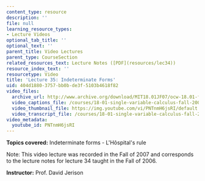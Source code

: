 ```yaml
---
content_type: resource
description: ''
file: null
learning_resource_types:
- Lecture Videos
optional_tab_title: ''
optional_text: ''
parent_title: Video Lectures
parent_type: CourseSection
related_resources_text: Lecture Notes ([PDF](resources/lec34))
resource_index_text: ''
resourcetype: Video
title: 'Lecture 35: Indeterminate Forms'
uid: 404d1880-3757-bb0b-de3f-5103b4618f82
video_files:
  archive_url: http://www.archive.org/download/MIT18.01JF07/ocw-18.01-f07-lec35_300k.mp4
  video_captions_file: /courses/18-01-single-variable-calculus-fall-2006/4529af9979e15176aecd51eca4e37d3a_PNTnmH6jsRI.vtt
  video_thumbnail_file: https://img.youtube.com/vi/PNTnmH6jsRI/default.jpg
  video_transcript_file: /courses/18-01-single-variable-calculus-fall-2006/0bc0687c8025c7220f9e1af60a4fea14_PNTnmH6jsRI.pdf
video_metadata:
  youtube_id: PNTnmH6jsRI
---
```


**Topics covered:** Indeterminate forms - L'Hôspital's rule

Note: This video lecture was recorded in the Fall of 2007 and corresponds to the lecture notes for lecture 34 taught in the Fall of 2006.

**Instructor:** Prof. David Jerison